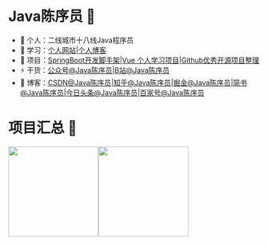 # Java陈序员 👋

- 🔭 个人：二线城市十八线Java程序员
- 📖 学习：[个人网站](https://chencoding.top)|[个人博客](https://chenyl8848.github.io/)
- 🌱 项目：[SpringBoot开发脚手架](https://github.com/chenyl8848/springboot-dev-scaffold)|[Vue 个人学习项目](https://github.com/chenyl8848/vue-technology-stack-study)|[Github优秀开源项目整理](https://github.com/chenyl8848/great-open-source-project)
- ⚡ 干货：[公众号@Java陈序员](https://chen-coding.oss-cn-shenzhen.aliyuncs.com/qrcode_for_gh_b840974cfe99_430.jpg)|[B站@Java陈序员](https://space.bilibili.com/402482994)
- 🎸 博客：[CSDN@Java陈序员](https://blog.csdn.net/weixin_43400476?spm=1000.2115.3001.5343)|[知乎@Java陈序员](https://www.zhihu.com/creator/manage/creation/all)|[掘金@Java陈序员](https://juejin.cn/user/3958702402176765)|[简书@Java陈序员](https://www.jianshu.com/u/71c97cf5962e)|[今日头条@Java陈序员](https://mp.toutiao.com/profile_v4/manage/content/all)|[百家号@Java陈序员](https://baijiahao.baidu.com/builder/rc/content?currentPage=1&pageSize=10&search=&type=&collection=&app_id=1687795731434287)


# 项目汇总 🚩
<img align="" height="180px" src="https://github-readme-stats.vercel.app/api?username=chenyl8848&hide_title=true&hide_border=true&show_icons=true&theme=tokyonight&locale=cn" /><img align="" height="180px" src="https://github-readme-stats.vercel.app/api/top-langs/?username=chenyl8848&hide_title=true&hide_border=true&show_icons=true&theme=tokyonight&locale=cn" />

